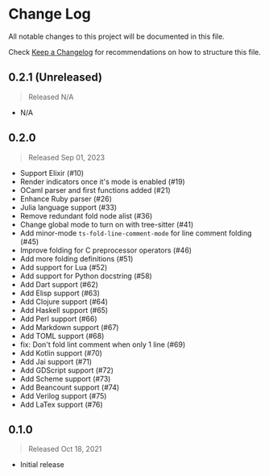 # Change Log

All notable changes to this project will be documented in this file.

Check [Keep a Changelog](http://keepachangelog.com/) for recommendations on how to structure this file.


## 0.2.1 (Unreleased)
> Released N/A

* N/A

## 0.2.0
> Released Sep 01, 2023

* Support Elixir (#10)
* Render indicators once it's mode is enabled (#19)
* OCaml parser and first functions added (#21)
* Enhance Ruby parser (#26)
* Julia language support (#33)
* Remove redundant fold node alist (#36)
* Change global mode to turn on with tree-sitter (#41)
* Add minor-mode `ts-fold-line-comment-mode` for line comment folding (#45)
* Improve folding for C preprocessor operators (#46)
* Add more folding definitions (#51)
* Add support for Lua (#52)
* Add support for Python docstring (#58)
* Add Dart support (#62)
* Add Elisp support (#63)
* Add Clojure support (#64)
* Add Haskell support (#65)
* Add Perl support (#66)
* Add Markdown support (#67)
* Add TOML support (#68)
* fix: Don't fold lint comment when only 1 line (#69) 
* Add Kotlin support (#70)
* Add Jai support (#71)
* Add GDScript support (#72)
* Add Scheme support (#73)
* Add Beancount support (#74)
* Add Verilog support (#75)
* Add LaTex support (#76)

## 0.1.0
> Released Oct 18, 2021

* Initial release

